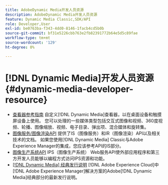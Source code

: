 ```yaml
---
title: AdobeDynamic Media开发人员资源
description: AdobeDynamic Media开发人员资源
feature: Dynamic Media Classic,SDK/API
role: Developer,User
exl-id: be0763ba-f343-4dd0-8146-1facb4cd5b0b
source-git-commit: bf31e5226cbb763e2fb82391772b64e5d5c89fae
workflow-type: tm+mt
source-wordcount: '129'
ht-degree: 0%

---
```


# [!DNL Dynamic Media]开发人员资源{#dynamic-media-developer-resource}

* [查看器参考指南](/help/aem-viewers-ref/homeviewers.md)<!-- (https://experienceleague.adobe.com/docs/dynamic-media-developer-resources/library/homeviewers.html) -->
自定义[!DNL Dynamic Media]查看器，以在桌面设备和触摸屏设备上使用。 您可以处理的一些媒体类型包括交互式图像和视频、360度视频、轮播、图像缩放、视频、电子目录、弹出项、混合媒体和旋转集。
* [图像服务/图像渲染API](/help/aem-is-ir-api/homeisir.md)<!-- (https://experienceleague.adobe.com/docs/dynamic-media-developer-resources/image-serving-api/homeisir.html) -->
提供了IS（图像服务）和IR（图像渲染）API以及相关技术的文档。 如果您使用[!DNL Dynamic Media] Classic与Adobe Experience Manager的集成，您应该参考API的IS部分。
* [图像生产系统API](/help/aem-ips-api/c-overview.md)
IPS（图像生产系统） Web服务API使外部应用程序和第三方开发人员能够以编程方式访问IPS资源和功能。
* [[!DNL Dynamic Media] 经典发行说明](/help/s7-release-notes/s7rn2017.md)
[!DNL Adobe Experience Cloud]中[!DNL Adobe Experience Manager]解决方案的Adobe[!DNL Dynamic Media]经典部分的最新发行说明。
